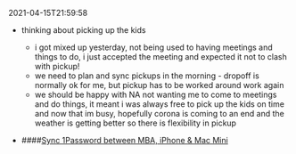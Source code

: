 2021-04-15T21:59:58
- thinking about picking up the kids
  - i got mixed up yesterday, not being used to having meetings and things to do, i just accepted the meeting and expected it not to clash with pickup!
  - we need to plan and sync pickups in the morning - dropoff is normally ok for me, but pickup has to be worked around work again
  - we should be happy with NA not wanting me to come to meetings and do things, it meant i was always free to pick up the kids on time and now that im busy, hopefully corona is coming to an end and the weather is getting better so there is flexibility in pickup

- ####[Sync 1Password between MBA, iPhone & Mac Mini](#NOTE:30)

